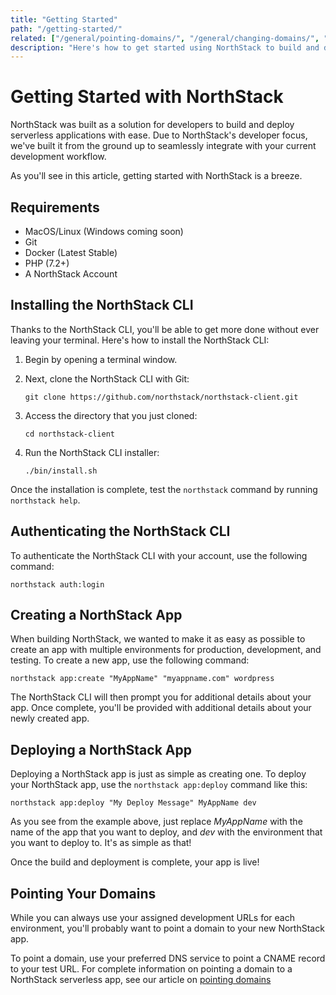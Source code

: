 ```yaml
---
title: "Getting Started"
path: "/getting-started/"
related: ["/general/pointing-domains/", "/general/changing-domains/", "/general/support/"]
description: "Here's how to get started using NorthStack to build and deploy static apps."
---
```


# Getting Started with NorthStack

NorthStack was built as a solution for developers to build and deploy serverless applications with ease. Due to NorthStack's developer focus, we've built it from the ground up to seamlessly integrate with your current development workflow.

As you'll see in this article, getting started with NorthStack is a breeze.

## Requirements

* MacOS/Linux (Windows coming soon)
* Git
* Docker (Latest Stable)
* PHP (7.2+)
* A NorthStack Account

## Installing the NorthStack CLI

Thanks to the NorthStack CLI, you'll be able to get more done without ever leaving your terminal. Here's how to install the NorthStack CLI:

1. Begin by opening a terminal window.
2. Next, clone the NorthStack CLI with Git:

    ```shell
    git clone https://github.com/northstack/northstack-client.git
    ```

3. Access the directory that you just cloned:
   
    ```shell
    cd northstack-client
    ```

4. Run the NorthStack CLI installer:
   
    ```shell
    ./bin/install.sh
    ```

Once the installation is complete, test the `northstack` command by running `northstack help`.

## Authenticating the NorthStack CLI

To authenticate the NorthStack CLI with your account, use the following command:

```shell
northstack auth:login
```

## Creating a NorthStack App

When building NorthStack, we wanted to make it as easy as possible to create an app with multiple environments for production, development, and testing. To create a new app, use the following command:

```shell
northstack app:create "MyAppName" "myappname.com" wordpress
```

The NorthStack CLI will then prompt you for additional details about your app. Once complete, you'll be provided with additional details about your newly created app.

## Deploying a NorthStack App

Deploying a NorthStack app is just as simple as creating one. To deploy your NorthStack app, use the `northstack app:deploy` command like this:

```shell
northstack app:deploy "My Deploy Message" MyAppName dev
```

As you see from the example above, just replace *MyAppName* with the name of the app that you want to deploy, and *dev* with the environment that you want to deploy to. It's as simple as that!

Once the build and deployment is complete, your app is live!

## Pointing Your Domains

While you can always use your assigned development URLs for each environment, you'll probably want to point a domain to your new NorthStack app.

To point a domain, use your preferred DNS service to point a CNAME record to your test URL. For complete information on pointing a domain to a NorthStack serverless app, see our article on [pointing domains](/general/pointing-domains/)